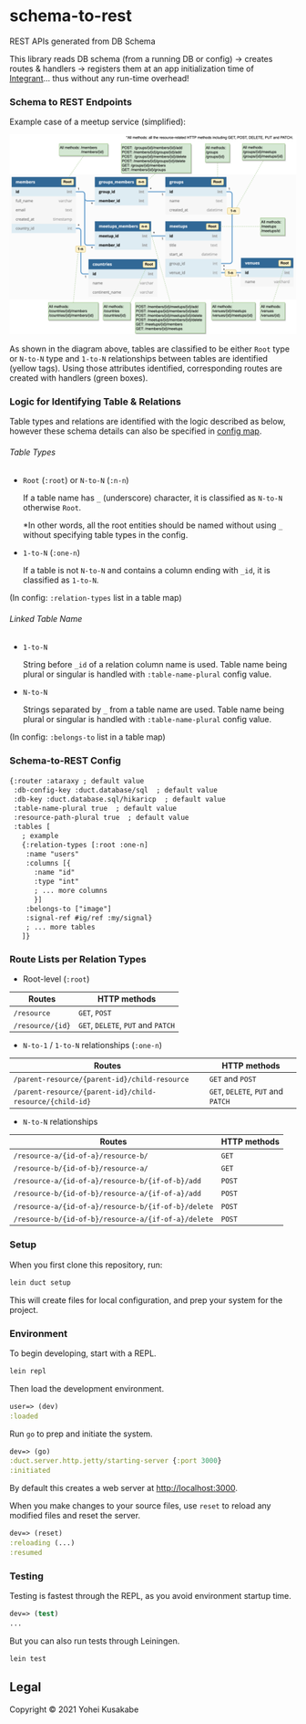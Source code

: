 # schema-to-rest

REST APIs generated from DB Schema

This library reads DB schema (from a running DB or config) → creates routes & handlers → registers them at an app initialization time of [Integrant](https://github.com/weavejester/integrant)... thus without any run-time overhead!

### Schema to REST Endpoints

Example case of a meetup service (simplified):

![Image of Schema to APIs](./docs/images/db-rest-apis-highlighted.png)

As shown in the diagram above, tables are classified to be either `Root` type or `N-to-N` type and `1-to-N` relationships between tables are identified (yellow tags). Using those attributes identified, corresponding routes are created with handlers (green boxes).

### Logic for Identifying Table & Relations

Table types and relations are identified with the logic described as below, however these schema details can also be specified in [config map](#schema-to-rest-config).

###### Table Types

* `Root` (`:root`) or `N-to-N` (`:n-n`)

	If a table name has `_` (underscore) character, it is classified as `N-to-N` otherwise `Root`.
	
	*In other words, all the root entities should be named without using `_` without specifying table types in the config.

* `1-to-N` (`:one-n`)

	If a table is not `N-to-N` and contains a column ending with `_id`, it is classified as `1-to-N`.

(In config: `:relation-types` list in a table map)

###### Linked Table Name

* `1-to-N`

	String before `_id` of a relation column name is used. Table name being plural or singular is handled with `:table-name-plural` config value.

* `N-to-N`

	Strings separated by `_` from a table name are used. Table name being plural or singular is handled with `:table-name-plural` config value.

(In config: `:belongs-to` list in a table map)

### Schema-to-REST Config

```edn
{:router :ataraxy ; default value
 :db-config-key :duct.database/sql  ; default value
 :db-key :duct.database.sql/hikaricp  ; default value
 :table-name-plural true  ; default value
 :resource-path-plural true  ; default value
 :tables [
   ; example
   {:relation-types [:root :one-n]
    :name "users"
    :columns [{
      :name "id"
      :type "int"
      ; ... more columns
      }]
    :belongs-to ["image"]
    :signal-ref #ig/ref :my/signal}
    ; ... more tables
   ]}
```

### Route Lists per Relation Types

* Root-level (`:root`)

| Routes           | HTTP methods                               |
|------------------|--------------------------------------------|
| `/resource`      | `GET`, `POST`                              |
| `/resource/{id}` | `GET`, `DELETE`, `PUT` and `PATCH` |

* `N-to-1` / `1-to-N` relationships (`:one-n`)

| Routes                                                   | HTTP methods                       |
|----------------------------------------------------------|------------------------------------|
| `/parent-resource/{parent-id}/child-resource`            | `GET` and `POST`                   |
| `/parent-resource/{parent-id}/child-resource/{child-id}` | `GET`, `DELETE`, `PUT` and `PATCH` |

* `N-to-N` relationships

| Routes                                              | HTTP methods |
|-----------------------------------------------------|--------------|
| `/resource-a/{id-of-a}/resource-b/`                 | `GET`        |
| `/resource-b/{id-of-b}/resource-a/`                 | `GET`        |
| `/resource-a/{id-of-a}/resource-b/{if-of-b}/add`    | `POST`       |
| `/resource-b/{id-of-b}/resource-a/{if-of-a}/add`    | `POST`       |
| `/resource-a/{id-of-a}/resource-b/{if-of-b}/delete` | `POST`       |
| `/resource-b/{id-of-b}/resource-a/{if-of-a}/delete` | `POST`       |

### 

### Setup

When you first clone this repository, run:

```sh
lein duct setup
```

This will create files for local configuration, and prep your system
for the project.

### Environment

To begin developing, start with a REPL.

```sh
lein repl
```

Then load the development environment.

```clojure
user=> (dev)
:loaded
```

Run `go` to prep and initiate the system.

```clojure
dev=> (go)
:duct.server.http.jetty/starting-server {:port 3000}
:initiated
```

By default this creates a web server at <http://localhost:3000>.

When you make changes to your source files, use `reset` to reload any
modified files and reset the server.

```clojure
dev=> (reset)
:reloading (...)
:resumed
```

### Testing

Testing is fastest through the REPL, as you avoid environment startup
time.

```clojure
dev=> (test)
...
```

But you can also run tests through Leiningen.

```sh
lein test
```

## Legal

Copyright © 2021 Yohei Kusakabe
